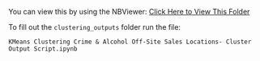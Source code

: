 You can view this by using the NBViewer: [Click Here to View This Folder](http://nbviewer.ipython.org/github/anabranch/datadive_201503_sf-health-improvement-partnership/blob/master/clustering/)


To fill out the `clustering_outputs` folder run the file:

```
KMeans Clustering Crime & Alcohol Off-Site Sales Locations- Cluster Output Script.ipynb
```
